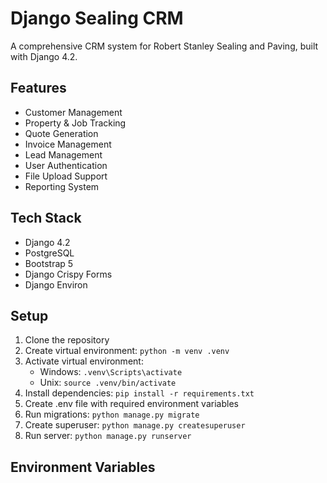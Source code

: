 # Django Sealing CRM

A comprehensive CRM system for Robert Stanley Sealing and Paving, built with Django 4.2.

## Features

- Customer Management
- Property & Job Tracking
- Quote Generation
- Invoice Management
- Lead Management
- User Authentication
- File Upload Support
- Reporting System

## Tech Stack

- Django 4.2
- PostgreSQL
- Bootstrap 5
- Django Crispy Forms
- Django Environ

## Setup

1. Clone the repository
2. Create virtual environment: `python -m venv .venv`
3. Activate virtual environment:
   - Windows: `.venv\Scripts\activate`
   - Unix: `source .venv/bin/activate`
4. Install dependencies: `pip install -r requirements.txt`
5. Create .env file with required environment variables
6. Run migrations: `python manage.py migrate`
7. Create superuser: `python manage.py createsuperuser`
8. Run server: `python manage.py runserver`

## Environment Variables
